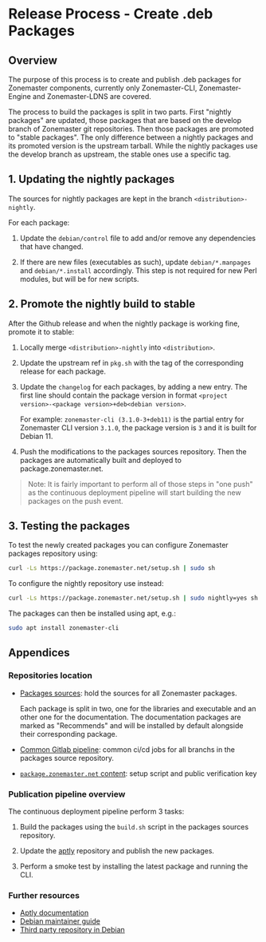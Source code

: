 Release Process - Create .deb Packages
=====================================


## Overview

The purpose of this process is to create and publish .deb packages for
Zonemaster components, currently only Zonemaster-CLI, Zonemaster-Engine and
Zonemaster-LDNS are covered.

The process to build the packages is split in two parts. First "nightly
packages" are updated, those packages that are based on the develop branch
of Zonemaster git repositories. Then those packages are promoted to "stable
packages". The only difference between a nightly packages and its promoted
version is the upstream tarball. While the nightly packages use the develop
branch as upstream, the stable ones use a specific tag.

## 1. Updating the nightly packages

The sources for nightly packages are kept in the branch `<distribution>-nightly`.

For each package:

1. Update the `debian/control` file to add and/or remove any dependencies that
   have changed.

2. If there are new files (executables as such), update `debian/*.manpages` and
   `debian/*.install` accordingly. This step is not required for new Perl
   modules, but will be for new scripts.

## 2. Promote the nightly build to stable

After the Github release and when the nightly package is working fine, promote
it to stable:

1. Locally merge `<distribution>-nightly` into `<distribution>`.

2. Update the upstream ref in `pkg.sh` with the tag of the corresponding release
   for each package.

3. Update the `changelog` for each packages, by adding a new entry. The first line
   should contain the package version in format
   `<project version>-<package version>+deb<debian version>`.

   For example:  `zonemaster-cli (3.1.0-3+deb11)` is the partial entry for
   Zonemaster CLI version `3.1.0`, the package version is `3` and it is built
   for Debian 11.

4. Push the modifications to the packages sources repository. Then the packages
   are automatically built and deployed to package.zonemaster.net.

> Note: It is fairly important to perform all of those steps in "one push"
> as the continuous deployment pipeline will start building the new packages
> on the push event.


## 3. Testing the packages

To test the newly created packages you can configure Zonemaster packages
repository using:

```sh
curl -Ls https://package.zonemaster.net/setup.sh | sudo sh
```

To configure the nightly repository use instead:

```sh
curl -Ls https://package.zonemaster.net/setup.sh | sudo nightly=yes sh
```

The packages can then be installed using apt, e.g.:

```sh
sudo apt install zonemaster-cli
```
## Appendices

### Repositories location

* [Packages sources]: hold the sources for all Zonemaster packages.

  Each package is split in two, one for the libraries and executable and an
  other one for the documentation. The documentation packages are marked as
  "Recommends" and will be installed by default alongside their corresponding
  package.

* [Common Gitlab pipeline]: common ci/cd jobs for all branchs in the packages
  source repository.

* [`package.zonemaster.net` content]: setup script and public verification key

### Publication pipeline overview

The continuous deployment pipeline perform 3 tasks:

1. Build the packages using the `build.sh` script in the packages sources
   repository.

2. Update the [aptly] repository and publish the new packages.

3. Perform a smoke test by installing the latest package and running the CLI.

### Further resources

* [Aptly documentation](https://www.aptly.info/doc/overview/)
* [Debian maintainer guide](https://www.debian.org/doc/manuals/maint-guide/)
* [Third party repository in Debian](https://wiki.debian.org/DebianRepository/UseThirdParty)

[aptly]: https://aplty.info
[Packages sources]: https://gitlab.rd.nic.fr/zonemaster/packages/debian
[Common Gitlab pipeline]: https://gitlab.rd.nic.fr/zonemaster/ci/-/blob/main/deb-packaging.yml
[`package.zonemaster.net` content]: https://gitlab.rd.nic.fr/zonemaster/packages/www/
